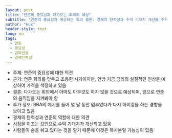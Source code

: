 ```yaml
---
layout: post
title: "연준의 중요성과 다가오는 회의의 예상"
subtitle: "연준의 중요성과 예상되는 회의 결론: 경제의 탄력성과 수익 기대치 개선을 주목하라"
author: "Hux"
header-style: text
lang: en
tags:
  - 연준
  - 중요성
  - 금리인상
  - 경제탄력성
---
```


- 주제: 연준의 중요성에 대한 의견
- 근거: 연준 회의를 앞두고 조용한 시기이지만, 연방 기금 금리의 실질적인 인상을 예상하여 가격을 책정하고 있음
- 결론: 다가오는 회의에서 아마도 아무것도 하지 않을 것으로 예상되며, 앞으로 연준의 움직임을 지켜봐야 함
- 추가 정보: RBA의 예시를 들어 몇 달 동안 멈추었다가 다시 하이킹을 하는 경향을 보이고 있음
- 경제의 탄력성과 연준의 역할에 대한 의견
- 시장을 이끄는 요인으로 수익 기대치가 개선되고 있음
- 사람들이 숨을 쉬고 있다는 것을 알기 때문에 이것은 복사본일 가능성이 있음
